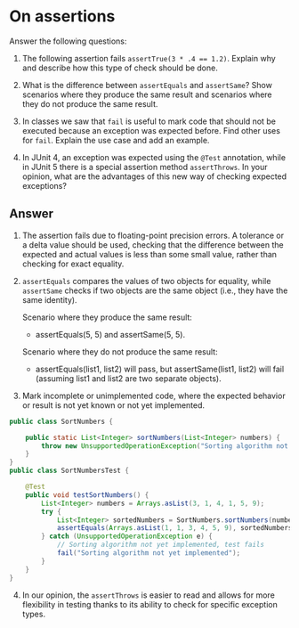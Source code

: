 # On assertions

Answer the following questions:

1. The following assertion fails `assertTrue(3 * .4 == 1.2)`. Explain why and describe how this type of check should be done.

2. What is the difference between `assertEquals` and `assertSame`? Show scenarios where they produce the same result and scenarios where they do not produce the same result.

3. In classes we saw that `fail` is useful to mark code that should not be executed because an exception was expected before. Find other uses for `fail`. Explain the use case and add an example.

4. In JUnit 4, an exception was expected using the `@Test` annotation, while in JUnit 5 there is a special assertion method `assertThrows`. In your opinion, what are the advantages of this new way of checking expected exceptions?

## Answer

1. The assertion fails due to floating-point precision errors. A tolerance or a delta value should be used, checking that the difference between the expected and actual values is less than some small value, rather than checking for exact equality.

2. `assertEquals` compares the values of two objects for equality, while `assertSame` checks if two objects are the same object (i.e., they have the same identity).

   Scenario where they produce the same result:

   - assertEquals(5, 5) and assertSame(5, 5).

   Scenario where they do not produce the same result:

   - assertEquals(list1, list2) will pass, but assertSame(list1, list2) will fail (assuming list1 and list2 are two separate objects).

3. Mark incomplete or unimplemented code, where the expected behavior or result is not yet known or not yet implemented.

```java
public class SortNumbers {

    public static List<Integer> sortNumbers(List<Integer> numbers) {
        throw new UnsupportedOperationException("Sorting algorithm not yet implemented");
    }
}
public class SortNumbersTest {

    @Test
    public void testSortNumbers() {
        List<Integer> numbers = Arrays.asList(3, 1, 4, 1, 5, 9);
        try {
            List<Integer> sortedNumbers = SortNumbers.sortNumbers(numbers);
            assertEquals(Arrays.asList(1, 1, 3, 4, 5, 9), sortedNumbers);
        } catch (UnsupportedOperationException e) {
            // Sorting algorithm not yet implemented, test fails
            fail("Sorting algorithm not yet implemented");
        }
    }
}
```

4. In our opinion, the `assertThrows` is easier to read and allows for more flexibility in testing thanks to its ability to check for specific exception types.
